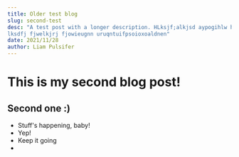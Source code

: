 ```yaml
---
title: Older test blog
slug: second-test
desc: "A test post with a longer description. HLksjf;alkjsd aypogihlw htelkntnoug sdnflkdjj
lksdfj fjwelkjrj fjowieugnn uruqntuifpsoioxoaldnen"
date: 2021/11/28
author: Liam Pulsifer
---
```


# This is my second blog post!

## Second one :) 

- Stuff's happening, baby!
- Yep!
- Keep it going
- 